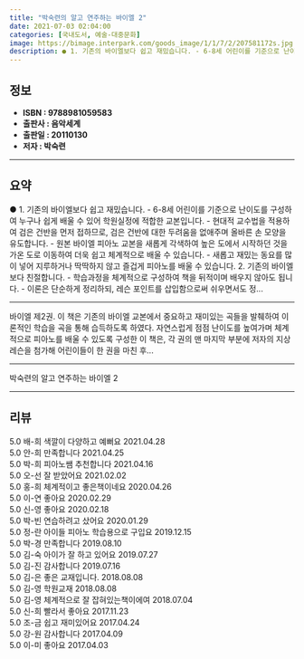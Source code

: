 ```yaml
---
title: "박숙련의 알고 연주하는 바이엘 2"
date: 2021-07-03 02:04:00
categories: [국내도서, 예술-대중문화]
image: https://bimage.interpark.com/goods_image/1/1/7/2/207581172s.jpg
description: ● 1. 기존의 바이엘보다 쉽고 재밌습니다. - 6-8세 어린이를 기준으로 난이도를 구성하여 누구나 쉽게 배울 수 있어 학원실정에 적합한 교본입니다. - 현대적 교수법을 적용하여 검은 건반을 먼저 접하므로, 검은 건반에 대한 두려움을 없애주며 올바른 손 모양을 유도합니다. - 원본
---
```


## **정보**

- **ISBN : 9788981059583**
- **출판사 : 음악세계**
- **출판일 : 20110130**
- **저자 : 박숙련**

------



## **요약**

●  1. 기존의 바이엘보다 쉽고 재밌습니다.  - 6-8세 어린이를 기준으로 난이도를 구성하여 누구나 쉽게 배울 수 있어 학원실정에 적합한 교본입니다.  - 현대적 교수법을 적용하여 검은 건반을 먼저 접하므로, 검은 건반에 대한 두려움을 없애주며 올바른 손 모양을 유도합니다. - 원본 바이엘 피아노 교본을 새롭게 각색하여 높은 도에서 시작하던 것을 가온 도로 이동하여 더욱 쉽고 체계적으로 배울 수 있습니다.  - 새롭고 재밌는 동요를 많이 넣어 지루하거나 딱딱하지 않고 즐겁게 피아노를 배울 수 있습니다. 2. 기존의 바이엘보다 친절합니다. - 학습과정을 체계적으로 구성하여 책을 뒤적이며 배우지 않아도 됩니다. - 이론은 단순하게 정리하되, 레슨 포인트를 삽입함으로써 쉬우면서도 정...

------

바이엘 제2권. 이 책은 기존의 바이엘 교본에서 중요하고 재미있는 곡들을 발췌하여 이론적인 학습을 곡을 통해 습득하도록 하였다. 자연스럽게 점점 난이도를 높여가며 체계적으로 피아노를 배울 수 있도록 구성한 이 책은, 각 권의 맨 마지막 부분에 저자의 지상레슨을 첨가해 어린이들이 한 권을 마친 후... 

------


박숙련의 알고 연주하는 바이엘 2 

------


## **리뷰** 

5.0 배-희 색깔이 다양하고 예뻐요 2021.04.28 <br/>5.0 안-희 만족합니다 2021.04.25 <br/>5.0 박-희 피아노쌤 추천합니다  2021.04.16 <br/>5.0 오-선 잘 받았어요 2021.02.02 <br/>5.0 홍-희 체계적이고 좋은책이네요 2020.04.26 <br/>5.0 이-연 좋아요 2020.02.29 <br/>5.0 신-영 좋아요 2020.02.18 <br/>5.0 박-빈 연습하려고 샀어요 2020.01.29 <br/>5.0 정-란 아이들 피아노 학습용으로 구입요 2019.12.15 <br/>5.0 박-경 만족합니다  2019.08.10 <br/>5.0 김-숙 아이가 잘 하고 있어요 2019.07.27 <br/>5.0 김-진 감사합니다 2019.07.16 <br/>5.0 김-은 좋은 교재입니다. 2018.08.08 <br/>5.0 김-영 학원교재 2018.08.08 <br/>5.0 김-영 체계적으로 잘 잡혀있는책이에여 2018.07.04 <br/>5.0 신-희 빨라서 좋아요 2017.11.23 <br/>5.0 조-금 쉽고 재미있어요 2017.04.24 <br/>5.0 강-원 감사합니다 2017.04.09 <br/>5.0 이-미 좋아요 2017.04.03 <br/>